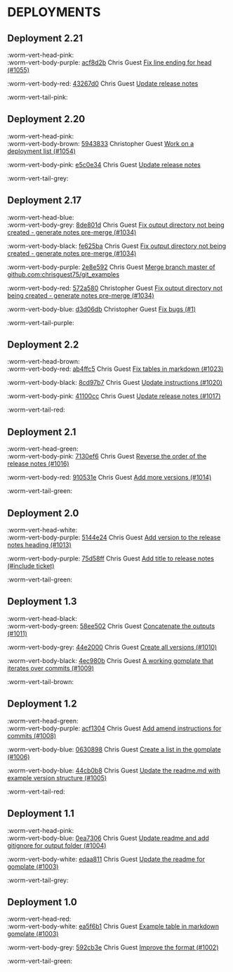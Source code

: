 # DEPLOYMENTS
## Deployment 2.21

:worm-vert-head-pink:   
:worm-vert-body-purple: [acf8d2b](https://github.com/chrisguest75/git_examples/commit/acf8d2b)  Chris Guest [ Fix line ending for head (#1055)](https://cnissues.atlassian.net/browse/LGH-1055)

:worm-vert-body-red: [43267d0](https://github.com/chrisguest75/git_examples/commit/43267d0)  Chris Guest [ Update release notes](https://cnissues.atlassian.net/browse/LGH-)

:worm-vert-tail-pink:

## Deployment 2.20

:worm-vert-head-pink:   
:worm-vert-body-brown: [5943833](https://github.com/chrisguest75/git_examples/commit/5943833)  Christopher Guest [ Work on a deployment list (#1054)](https://cnissues.atlassian.net/browse/LGH-1054)

:worm-vert-body-pink: [e5c0e34](https://github.com/chrisguest75/git_examples/commit/e5c0e34)  Chris Guest [ Update release notes](https://cnissues.atlassian.net/browse/LGH-)

:worm-vert-tail-grey:

## Deployment 2.17

:worm-vert-head-blue:   
:worm-vert-body-grey: [8de801d](https://github.com/chrisguest75/git_examples/commit/8de801d)  Chris Guest [ Fix output directory not being created - generate notes pre-merge (#1034)](https://cnissues.atlassian.net/browse/LGH-1034)

:worm-vert-body-black: [fe625ba](https://github.com/chrisguest75/git_examples/commit/fe625ba)  Chris Guest [ Fix output directory not being created - generate notes pre-merge (#1034)](https://cnissues.atlassian.net/browse/LGH-1034)

:worm-vert-body-purple: [2e8e592](https://github.com/chrisguest75/git_examples/commit/2e8e592)  Chris Guest [ Merge branch master of github.com:chrisguest75/git_examples](https://cnissues.atlassian.net/browse/LGH-)

:worm-vert-body-red: [572a580](https://github.com/chrisguest75/git_examples/commit/572a580)  Christopher Guest [ Fix output directory not being created - generate notes pre-merge (#1034)](https://cnissues.atlassian.net/browse/LGH-1034)

:worm-vert-body-blue: [d3d06db](https://github.com/chrisguest75/git_examples/commit/d3d06db)  Christopher Guest [ Fix bugs (#1)](https://cnissues.atlassian.net/browse/LGH-1)

:worm-vert-tail-purple:

## Deployment 2.2

:worm-vert-head-brown:   
:worm-vert-body-red: [ab4ffc5](https://github.com/chrisguest75/git_examples/commit/ab4ffc5)  Chris Guest [ Fix tables in markdown (#1023)](https://cnissues.atlassian.net/browse/LGH-1023)

:worm-vert-body-black: [8cd97b7](https://github.com/chrisguest75/git_examples/commit/8cd97b7)  Chris Guest [ Update instructions (#1020)](https://cnissues.atlassian.net/browse/LGH-1020)

:worm-vert-body-pink: [41100cc](https://github.com/chrisguest75/git_examples/commit/41100cc)  Chris Guest [ Update release notes (#1017)](https://cnissues.atlassian.net/browse/LGH-1017)

:worm-vert-tail-red:

## Deployment 2.1

:worm-vert-head-green:   
:worm-vert-body-pink: [7130ef6](https://github.com/chrisguest75/git_examples/commit/7130ef6)  Chris Guest [ Reverse the order of the release notes (#1016)](https://cnissues.atlassian.net/browse/LGH-1016)

:worm-vert-body-red: [910531e](https://github.com/chrisguest75/git_examples/commit/910531e)  Chris Guest [ Add more versions  (#1014)](https://cnissues.atlassian.net/browse/LGH-1014)

:worm-vert-tail-green:

## Deployment 2.0

:worm-vert-head-white:   
:worm-vert-body-purple: [5144e24](https://github.com/chrisguest75/git_examples/commit/5144e24)  Chris Guest [ Add version to the release notes heading (#1013)](https://cnissues.atlassian.net/browse/LGH-1013)

:worm-vert-body-purple: [75d58ff](https://github.com/chrisguest75/git_examples/commit/75d58ff)  Chris Guest [ Add title to release notes (#include ticket)](https://cnissues.atlassian.net/browse/LGH-)

:worm-vert-tail-green:

## Deployment 1.3

:worm-vert-head-black:   
:worm-vert-body-green: [58ee502](https://github.com/chrisguest75/git_examples/commit/58ee502)  Chris Guest [ Concatenate the outputs (#1011)](https://cnissues.atlassian.net/browse/LGH-1011)

:worm-vert-body-grey: [44e2000](https://github.com/chrisguest75/git_examples/commit/44e2000)  Chris Guest [ Create all versions (#1010)](https://cnissues.atlassian.net/browse/LGH-1010)

:worm-vert-body-black: [4ec980b](https://github.com/chrisguest75/git_examples/commit/4ec980b)  Chris Guest [ A working gomplate that iterates over commits (#1009)](https://cnissues.atlassian.net/browse/LGH-1009)

:worm-vert-tail-brown:

## Deployment 1.2

:worm-vert-head-green:   
:worm-vert-body-purple: [acf1304](https://github.com/chrisguest75/git_examples/commit/acf1304)  Chris Guest [ Add amend instructions for commits (#1008)](https://cnissues.atlassian.net/browse/LGH-1008)

:worm-vert-body-blue: [0630898](https://github.com/chrisguest75/git_examples/commit/0630898)  Chris Guest [ Create a list in the gomplate (#1006)](https://cnissues.atlassian.net/browse/LGH-1006)

:worm-vert-body-blue: [44cb0b8](https://github.com/chrisguest75/git_examples/commit/44cb0b8)  Chris Guest [ Update the readme.md with example version structure (#1005)](https://cnissues.atlassian.net/browse/LGH-1005)

:worm-vert-tail-red:

## Deployment 1.1

:worm-vert-head-pink:   
:worm-vert-body-blue: [0ea7306](https://github.com/chrisguest75/git_examples/commit/0ea7306)  Chris Guest [ Update readme and add gitignore for output folder (#1004)](https://cnissues.atlassian.net/browse/LGH-1004)

:worm-vert-body-white: [edaa811](https://github.com/chrisguest75/git_examples/commit/edaa811)  Chris Guest [ Update the readme for gomplate (#1003)](https://cnissues.atlassian.net/browse/LGH-1003)

:worm-vert-tail-grey:

## Deployment 1.0

:worm-vert-head-red:   
:worm-vert-body-white: [ea5f6b1](https://github.com/chrisguest75/git_examples/commit/ea5f6b1)  Chris Guest [ Example table in markdown gomplate (#1003)](https://cnissues.atlassian.net/browse/LGH-1003)

:worm-vert-body-grey: [592cb3e](https://github.com/chrisguest75/git_examples/commit/592cb3e)  Chris Guest [ Improve the format (#1002)](https://cnissues.atlassian.net/browse/LGH-1002)

:worm-vert-tail-green:

